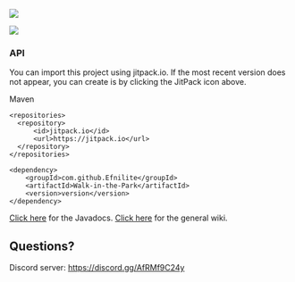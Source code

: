 ![](https://i.imgur.com/T7JGve1.png)

[![](https://jitpack.io/v/Efnilite/Walk-in-the-Park.svg)](https://jitpack.io/#Efnilite/Walk-in-the-Park)

### API
You can import this project using jitpack.io. If the most recent version does not appear, you can create is by clicking the JitPack icon above.

Maven
```
<repositories>
  <repository>
      <id>jitpack.io</id>
      <url>https://jitpack.io</url>
  </repository>
</repositories>
```

```maven
<dependency>
    <groupId>com.github.Efnilite</groupId>
    <artifactId>Walk-in-the-Park</artifactId>
    <version>version</version>
</dependency>
```

[Click here](https://efnilite.github.io/efnilite.dev/javadocs/witp/index.html) for the Javadocs.
[Click here](https://efnilite.github.io/efnilite.dev/wiki/witp) for the general wiki.

## Questions?

Discord server: https://discord.gg/AfRMf9C24y
